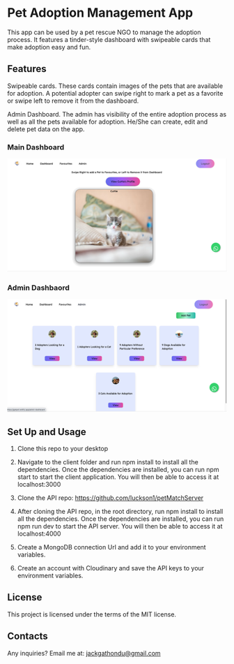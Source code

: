 
# Pet Adoption Management App

This app can be used by a pet rescue NGO to manage the adoption process. It features a tinder-style dashboard with swipeable cards that make adoption easy and fun.

## Features
Swipeable cards. These cards contain images of the pets that are available for adoption. A potential adopter can swipe right to mark a pet as a favorite or swipe left to remove it from the dashboard.

Admin Dashboard. The admin has visibility of the entire adoption process as well as all the pets available for adoption. He/She can create, edit and delete pet data on the app.

### Main Dashboard
![Dashboard](Dashboard.png)

### Admin Dashbaord
![Admin Dashboard](admin-dashboard.png)


## Set Up and Usage
1. Clone this repo to your desktop
2. Navigate to the client folder and run npm install to install all the dependencies. Once the dependencies are installed, you can run npm start to start the client application. You will then be able to access it at localhost:3000

3. Clone the API repo: https://github.com/luckson1/petMatchServer
4. After cloning the API repo, in the root directory, run npm install to install all the dependencies. Once the dependencies are installed, you can run npm run dev to start the API server. You will then be able to access it at localhost:4000
5. Create a MongoDB connection Url and add it to your environment variables.
6. Create an account with Cloudinary and save the API keys to your environment variables.
## License 
This project is licensed under the terms of the MIT license.
## Contacts
Any inquiries? Email me at: jackgathondu@gmail.com
